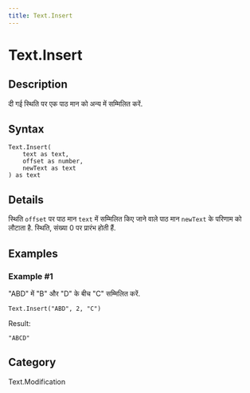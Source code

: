 ```yaml
---
title: Text.Insert
---
```


# Text.Insert


## Description

दी गई स्थिति पर एक पाठ मान को अन्य में सम्मिलित करें.


## Syntax

```powerquery
Text.Insert(
    text as text,
    offset as number,
    newText as text
) as text
```


## Details

स्थिति <code>offset</code> पर पाठ मान <code>text</code> में सम्मिलित किए जाने वाले पाठ मान <code>newText</code> के परिणाम को लौटाता है. स्थिति, संख्या 0 पर प्रारंभ होती हैं.


## Examples

### Example #1 
&#34;ABD&#34; में &#34;B&#34; और &#34;D&#34; के बीच &#34;C&#34; सम्मिलित करें.
```powerquery
Text.Insert("ABD", 2, "C")
```

Result: 
```powerquery
"ABCD"
```




## Category
Text.Modification
